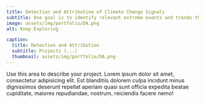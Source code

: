 ```yaml
---
title: Detection and Attribution of Climate Change Signals
subtitle: One goal is to identify relevant extreme events and trends that have strong environmental and societal impacts, and to understand the contribution of humans activities in these. For example, we study heat waves in Europe, extreme cold spells in the US, or precipitation and droughts in the Mediterranean region.
image: assets/img/portfolio/DA.png
alt: Keep Exploring

caption:
  title: Detection and Attribution
  subtitle: Projects (...)
  thumbnail: assets/img/portfolio/DA.png
---
```

Use this area to describe your project. Lorem ipsum dolor sit amet, consectetur adipisicing elit. Est blanditiis dolorem culpa incidunt minus dignissimos deserunt repellat aperiam quasi sunt officia expedita beatae cupiditate, maiores repudiandae, nostrum, reiciendis facere nemo!

